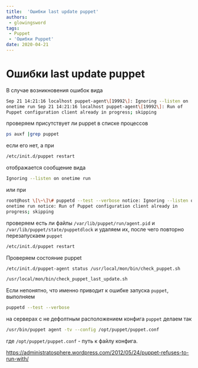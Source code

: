 ```yaml
---
title:  'Ошибки last update puppet'
authors: 
 - glowingsword
tags:
 - Puppet
 - 'Ошибки Puppet'
date: 2020-04-21
---
```

# Ошибки last update puppet

В случае возникновения ошибок вида
``` bash
Sep 21 14:21:16 localhost puppet-agent\[19992\]: Ignoring --listen on
onetime run Sep 21 14:21:16 localhost puppet-agent\[19992\]: Run of
Puppet configuration client already in progress; skipping
```
проверяем присутствует ли puppet в списке процессов
``` bash
ps auxf |grep puppet
```
если его нет, а при
``` bash
/etc/init.d/puppet restart
```
отображается сообщение вида
``` bash
Ignoring --listen on onetime run
```
или при
``` bash
root@host \[\~\]\# puppetd --test --verbose notice: Ignoring --listen on
onetime run notice: Run of Puppet configuration client already in
progress; skipping
```
проверяем есть ли файлы `/var/lib/puppet/run/agent.pid` и `/var/lib/puppet/state/puppetdlock` и удаляем их, после чего повторно перезапускаем `puppet`

``` bash
/etc/init.d/puppet restart
```

Проверяем состояние puppet
``` bash
/etc/init.d/puppet-agent status /usr/local/mon/bin/check_puppet.sh
```
``` bash
/usr/local/mon/bin/check_puppet_last_update.sh
```
Если непонятно, что именно приводит к ошибке запуска `puppet`, выполняем
``` bash
puppetd --test --verbose
```
на серверах с не дефолтным расположением конфига `puppet` делаем так
``` bash
/usr/bin/puppet agent -tv --config /opt/puppet/puppet.conf
```

где `/opt/puppet/puppet.conf` - путь к файлу конфига.

<https://administratosphere.wordpress.com/2012/05/24/puppet-refuses-to-run-with/>
